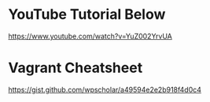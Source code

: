 
# YouTube Tutorial Below

https://www.youtube.com/watch?v=YuZ002YrvUA

# Vagrant Cheatsheet

https://gist.github.com/wpscholar/a49594e2e2b918f4d0c4
